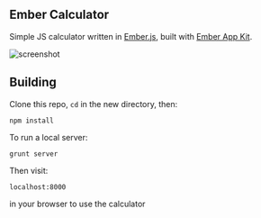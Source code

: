 ## Ember Calculator

Simple JS calculator written in
[Ember.js](http://www.emberjs.com), built with 
[Ember App Kit](https://github.com/stefanpenner/ember-app-kit).

![screenshot](http://i.imgur.com/up21E5t.png)

## Building

Clone this repo, `cd` in the new directory, then:

    npm install
 
To run a local server:

    grunt server
    
Then visit:

    localhost:8000

in your browser to use the calculator

